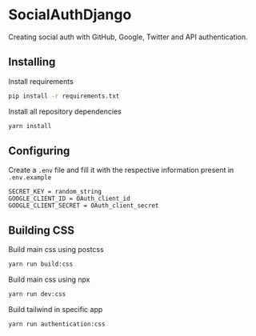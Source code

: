 # SocialAuthDjango

Creating social auth with GitHub, Google, Twitter and API authentication.

## Installing

Install requirements

```sh
pip install -r requirements.txt
```

Install all repository dependencies

```sh
yarn install
```

## Configuring

Create a `.env` file and fill it with the respective information present in `.env.example`

```env
SECRET_KEY = random_string
GOOGLE_CLIENT_ID = OAuth_client_id
GOOGLE_CLIENT_SECRET = OAuth_client_secret
```

## Building CSS

Build main css using postcss

```sh
yarn run build:css
```

Build main css using npx

```sh
yarn run dev:css
```

Build tailwind in specific app

```sh
yarn run authentication:css
```

